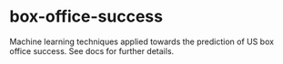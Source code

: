 # box-office-success
Machine learning techniques applied towards the prediction of US box office success.
See docs for further details.
